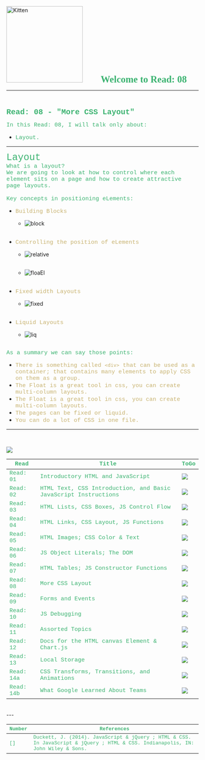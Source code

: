<img src="https://asac.ltuc.com/wp-content/themes/asac/images/logo.png" alt="Kitten"
	title="LTUC-Abdul Aziz Al Ghurair School of Advanced Computing" width="200" />  &nbsp;&nbsp;&nbsp;&nbsp;&nbsp;&nbsp;&nbsp;&nbsp;&nbsp;&nbsp; <span style="font-family:Papyrus; font-size:25px;color:rgb(60, 179, 113)">**Welcome to Read: 08**</span><br>

---

<br>

<span style="font-family:Courier New; font-size:20px;color:rgb(60, 179, 113)"> **Read: 08 - "More CSS Layout"** </span> <br>

<span style="font-family:Courier New; font-size:15px;color:rgb(60, 179, 113)">In this Read: 08, I will talk only about: 
</span><br>
- <span style="font-family:Courier New; font-size:15px;color:rgb(60, 179, 113)"> Layout.
</span><br>
---
<span style="font-family:Courier New; font-size:25px;color:rgb(60, 179, 113)"> Layout </span><br>
<span style="font-family:Courier New; font-size:15px;color:rgb(60, 179, 113)">What is a layout?</span><br>
<span style="font-family:Courier New; font-size:15px;color:rgb(60, 179, 113)">We are going to look at how to control where each element sits on a page and how to create attractive page layouts.<br><br>
Key concepts in positioning eLements:
</span> <br>

- <span style="font-family:Courier New; font-size:15px;color:rgb(200, 179, 113)">Building Blocks</span><br>

    - ![block](https://raw.githubusercontent.com/shadykh/reading-notes/main/Code201/assets/block.PNG)<br><br>

- <span style="font-family:Courier New; font-size:15px;color:rgb(200, 179, 113)">Controlling the position of eLements</span><br>

    - ![relative](https://raw.githubusercontent.com/shadykh/reading-notes/main/Code201/assets/relative.PNG)<br><br>

    - ![floaEl](https://raw.githubusercontent.com/shadykh/reading-notes/main/Code201/assets/floaEl.PNG)<br><br>

- <span style="font-family:Courier New; font-size:15px;color:rgb(200, 179, 113)">Fixed width Layouts</span><br>

    - ![fixed](https://raw.githubusercontent.com/shadykh/reading-notes/main/Code201/assets/fixed.PNG)<br><br>

- <span style="font-family:Courier New; font-size:15px;color:rgb(200, 179, 113)">Liquid Layouts</span><br>

    - ![liq](https://raw.githubusercontent.com/shadykh/reading-notes/main/Code201/assets/liq.PNG)<br><br>

<span style="font-family:Courier New; font-size:15px;color:rgb(60, 179, 113)">As a summary we can say those points:
</span> <br>
- <span style="font-family:Courier New; font-size:15px;color:rgb(200, 179, 113)">There is something called `<div>` that can be used as a container; that contains many elements to apply CSS on them as a group.</span><br>
- <span style="font-family:Courier New; font-size:15px;color:rgb(200, 179, 113)">The Float is a great tool in css, you can create multi-column layouts.</span><br>
- <span style="font-family:Courier New; font-size:15px;color:rgb(200, 179, 113)">The Float is a great tool in css, you can create multi-column layouts.</span><br>
- <span style="font-family:Courier New; font-size:15px;color:rgb(200, 179, 113)">The pages can be fixed or liquid.</span><br>
- <span style="font-family:Courier New; font-size:15px;color:rgb(200, 179, 113)">You can do a lot of CSS in one file.</span><br>

---
<br>

[<img src="assets/main.gif">](README)
<br>

| <span style="font-family:Courier New; font-size:15px;color:rgb(60, 179, 113)"> **Read** </span> |  <span style="font-family:Courier New; font-size:15px;color:rgb(60, 179, 113)"> **Title** </span>  |   <span style="font-family:Courier New; font-size:15px;color:rgb(60, 179, 113)"> **ToGo** </span>  |
| ----------- | ----------- | ----------- |
| <span style="font-family:Courier New; font-size:15px;color:rgb(60, 179, 113)"> Read: 01 </span>      | <span style="font-family:Courier New; font-size:15px;color:rgb(60, 179, 113)"> Introductory HTML and JavaScript </span>       |[<img src="assets/taphere.gif">](class-01)|
| <span style="font-family:Courier New; font-size:15px;color:rgb(60, 179, 113)"> Read: 02 </span>      | <span style="font-family:Courier New; font-size:15px;color:rgb(60, 179, 113)"> HTML Text, CSS Introduction, and Basic JavaScript Instructions </span>       |[<img src="assets/taphere.gif">](class-02)|
| <span style="font-family:Courier New; font-size:15px;color:rgb(60, 179, 113)"> Read: 03 </span>      | <span style="font-family:Courier New; font-size:15px;color:rgb(60, 179, 113)"> HTML Lists, CSS Boxes, JS Control Flow </span>       |[<img src="assets/taphere.gif">](class-03)|
| <span style="font-family:Courier New; font-size:15px;color:rgb(60, 179, 113)"> Read: 04 </span>      | <span style="font-family:Courier New; font-size:15px;color:rgb(60, 179, 113)"> HTML Links, CSS Layout, JS Functions </span>       |[<img src="assets/taphere.gif">](class-04)|
| <span style="font-family:Courier New; font-size:15px;color:rgb(60, 179, 113)"> Read: 05 </span>      | <span style="font-family:Courier New; font-size:15px;color:rgb(60, 179, 113)"> HTML Images; CSS Color & Text </span>       |[<img src="assets/taphere.gif">](class-05)|
| <span style="font-family:Courier New; font-size:15px;color:rgb(60, 179, 113)"> Read: 06 </span>      | <span style="font-family:Courier New; font-size:15px;color:rgb(60, 179, 113)"> JS Object Literals; The DOM </span>       |[<img src="assets/taphere.gif">](class-06)|
| <span style="font-family:Courier New; font-size:15px;color:rgb(60, 179, 113)"> Read: 07 </span>      | <span style="font-family:Courier New; font-size:15px;color:rgb(60, 179, 113)"> HTML Tables; JS Constructor Functions </span>       |[<img src="assets/taphere.gif">](class-07)|
| <span style="font-family:Courier New; font-size:15px;color:rgb(60, 179, 113)"> Read: 08 </span>      | <span style="font-family:Courier New; font-size:15px;color:rgb(60, 179, 113)"> More CSS Layout </span>       |[<img src="assets/taphere.gif">](class-08)|
| <span style="font-family:Courier New; font-size:15px;color:rgb(60, 179, 113)"> Read: 09 </span>      | <span style="font-family:Courier New; font-size:15px;color:rgb(60, 179, 113)"> Forms and Events </span>       |[<img src="assets/uc.gif">](UC)|
| <span style="font-family:Courier New; font-size:15px;color:rgb(60, 179, 113)"> Read: 10 </span>      | <span style="font-family:Courier New; font-size:15px;color:rgb(60, 179, 113)"> JS Debugging </span>       |[<img src="assets/uc.gif">](UC)|
| <span style="font-family:Courier New; font-size:15px;color:rgb(60, 179, 113)"> Read: 11 </span>      | <span style="font-family:Courier New; font-size:15px;color:rgb(60, 179, 113)"> Assorted Topics </span>       |[<img src="assets/uc.gif">](UC)|
| <span style="font-family:Courier New; font-size:15px;color:rgb(60, 179, 113)"> Read: 12 </span>      | <span style="font-family:Courier New; font-size:15px;color:rgb(60, 179, 113)"> Docs for the HTML canvas Element & Chart.js </span>       |[<img src="assets/uc.gif">](UC)|
| <span style="font-family:Courier New; font-size:15px;color:rgb(60, 179, 113)"> Read: 13 </span>      | <span style="font-family:Courier New; font-size:15px;color:rgb(60, 179, 113)"> Local Storage </span>       |[<img src="assets/uc.gif">](UC)|
| <span style="font-family:Courier New; font-size:15px;color:rgb(60, 179, 113)"> Read: 14a </span>      | <span style="font-family:Courier New; font-size:15px;color:rgb(60, 179, 113)"> CSS Transforms, Transitions, and Animations </span>       |[<img src="assets/uc.gif">](UC)|
| <span style="font-family:Courier New; font-size:15px;color:rgb(60, 179, 113)"> Read: 14b </span>      | <span style="font-family:Courier New; font-size:15px;color:rgb(60, 179, 113)"> What Google Learned About Teams </span>       |[<img src="assets/uc.gif">](UC)|


<br>
---
<br>

| <span style="font-family:Courier New; font-size:13px;color:rgb(60, 179, 113)"> **Number** </span> |  <span style="font-family:Courier New; font-size:13px;color:rgb(60, 179, 113)"> **References** </span>  |
| ----------- | ----------- |
| <span style="font-family:Courier New; font-size:13px;color:rgb(60, 179, 113)"> [] </span>      | <span style="font-family:Courier New; font-size:13px;color:rgb(60, 179, 113)"> Duckett, J. (2014). JavaScript &amp; jQuery ; HTML &amp; CSS. In JavaScript &amp; jQuery ; HTML &amp; CSS. Indianapolis, IN: John Wiley &amp; Sons. </span>       |